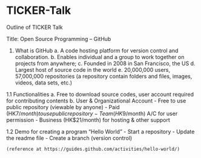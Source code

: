 # TICKER-Talk
Outline of TICKER Talk 

Title: Open Source Programming – GitHub

1. What is GitHub
a.	A code hosting platform for version control and collaboration. 
b.	Enables individual and a group to work together on projects from anywhere;
c.	Founded in 2008 in San Francisco, the US
d.	Largest host of source code in the world
e.	20,000,000 users, 57,000,000 repositories
(a repository contain folders and files, images, videos, data sets, etc.)

1.1 Functionalities
a.	Free to download source codes, user account required for contributing contents
b.	User & Organizational Account 
	- Free to use public repository (viewable by anyone)
	- Paid (HK$7/month) to use public repository
	- Team (HK$9/month) A/C for user permission
	- Business (HK$21/month) for hosting & other support
	

1.2 Demo for creating a program “Hello World”
	- Start a repository
	- Update the readme file
	- Create a branch (version control)
	
	(reference at https://guides.github.com/activities/hello-world/)

